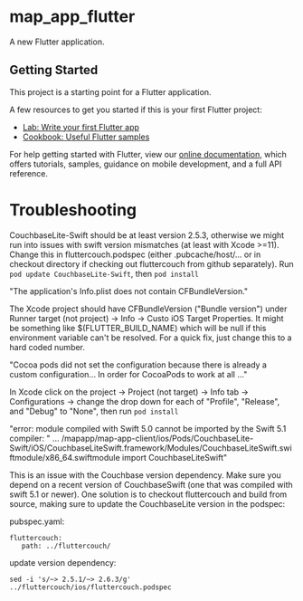 # map_app_flutter

A new Flutter application.

## Getting Started

This project is a starting point for a Flutter application.

A few resources to get you started if this is your first Flutter project:

- [Lab: Write your first Flutter app](https://flutter.dev/docs/get-started/codelab)
- [Cookbook: Useful Flutter samples](https://flutter.dev/docs/cookbook)

For help getting started with Flutter, view our
[online documentation](https://flutter.dev/docs), which offers tutorials,
samples, guidance on mobile development, and a full API reference.

# Troubleshooting
CouchbaseLite-Swift should be at least version 2.5.3, otherwise we might run into issues with swift version mismatches (at least with Xcode >=11).
Change this in fluttercouch.podspec (either .pubcache/host/... or in checkout directory if checking out fluttercouch from github separately).
Run `pod update CouchbaseLite-Swift`, then `pod install`

"The application's Info.plist does not contain CFBundleVersion."

The Xcode project should have CFBundleVersion ("Bundle version") under Runner target
(not project) -> Info -> Custo iOS Target Properties. It might be something like $(FLUTTER_BUILD_NAME)
 which will be null if this environment variable can't be resolved. For a quick fix, just change this
 to a hard coded number.

"Cocoa pods did not set the configuration because there is already a custom configuration... In order for
CocoaPods to work at all ..."

In Xcode click on the project -> Project (not target) -> Info tab -> Configurations -> change the
drop down for each of "Profile", "Release", and "Debug" to "None", then run `pod install`

"error: module compiled with Swift 5.0 cannot be imported by the Swift 5.1 compiler: "
 ... /mapapp/map-app-client/ios/Pods/CouchbaseLite-Swift/iOS/CouchbaseLiteSwift.framework/Modules/CouchbaseLiteSwift.swiftmodule/x86_64.swiftmodule
    import CouchbaseLiteSwift"

This is an issue with the Couchbase version dependency. Make sure you depend on a recent version of CouchbaseSwift (one that was compiled with swift 5.1 or newer).
One solution is to checkout fluttercouch and build from source, making sure to update the CouchbaseLite version in the podspec:

 pubspec.yaml:
 ```
 fluttercouch:
    path: ../fluttercouch/
 ```

 update version dependency:
 ```
 sed -i 's/~> 2.5.1/~> 2.6.3/g' ../fluttercouch/ios/fluttercouch.podspec
 ```